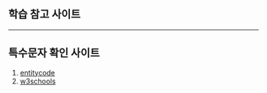 ## 학습 참고 사이트

---

## 특수문자 확인 사이트

1. [entitycode](https://entitycode.com/)
2. [w3schools](https://www.w3schools.com/html/html_entities.asp)
